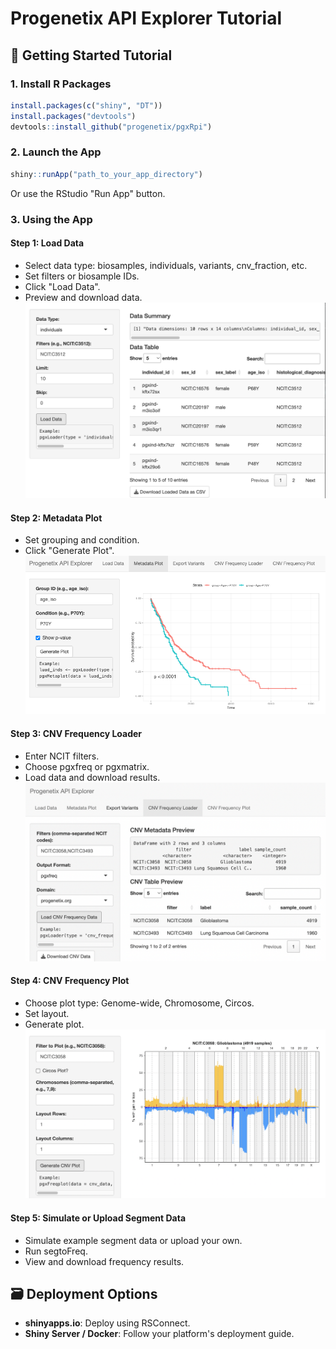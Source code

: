 # Progenetix API Explorer Tutorial

## 📝 Getting Started Tutorial

### 1. Install R Packages
```r
install.packages(c("shiny", "DT"))
install.packages("devtools")
devtools::install_github("progenetix/pgxRpi")
```

### 2. Launch the App
```r
shiny::runApp("path_to_your_app_directory")
```
Or use the RStudio "Run App" button.

### 3. Using the App

#### Step 1: Load Data
- Select data type: biosamples, individuals, variants, cnv_fraction, etc.
- Set filters or biosample IDs.
- Click "Load Data".
- Preview and download data.
![Workflow Diagram](./images/load_data.png)
#### Step 2: Metadata Plot
- Set grouping and condition.
- Click "Generate Plot".
![Workflow Diagram](./images/metadata.png)
#### Step 3: CNV Frequency Loader
- Enter NCIT filters.
- Choose pgxfreq or pgxmatrix.
- Load data and download results.
![Workflow Diagram](./images/load_frequency.png)
#### Step 4: CNV Frequency Plot
- Choose plot type: Genome-wide, Chromosome, Circos.
- Set layout.
- Generate plot.
![Workflow Diagram](./images/frequency_plot.png)
#### Step 5: Simulate or Upload Segment Data
- Simulate example segment data or upload your own.
- Run segtoFreq.
- View and download frequency results.

## 🗃️ Deployment Options
- **shinyapps.io**: Deploy using RSConnect.
- **Shiny Server / Docker**: Follow your platform's deployment guide.
